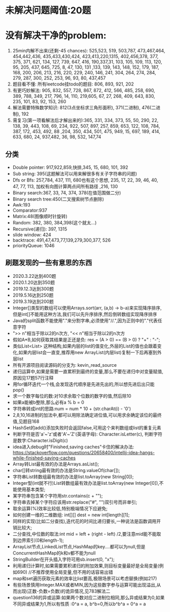 # 未解决问题阈值:20题
# 没有解决干净的problem:
1. 25min内解不出来(还剩-45 chances): 525,523, 519, 503,787, 473,467,464, 454,442,436, 435,433,430,424, 423,413,220,1315, 402,456,378, 377, 375, 371, 621, 134, 127, 739, 647, 416, 190,337,31, 103, 105, 109, 113, 120, 95, 205, 437, 645, 725, 8, 47, 130, 131 ,133, 139, 143, 148, 152, 179, 187, 168, 200, 206, 213, 216, 220, 229, 240, 146, 241, 304, 264, 274, 284, 279, 287, 300, 252, 253, 96, 93, 80, 437,457
2. 题目看不懂: 所有leetcode挂todo的题目: 806, 893, 921, 202
3. 有更巧妙解法: 905, 832, 557, 728, 867, 872, 412, 566, 485, 258, 690, 389, 788, 349, 217, 796, 14, 110, 219,605, 67, 27, 268, 409, 643, 830, 235, 101, 83, 92, 153, 260
4. 解法需要特殊数学知识: 812(3点坐标求三角形面积), 371(二进制), 476(二进制), 192
5. 需复习(第一项看解法后才解出来的):365, 331, 334, 373, 55, 50, 290, 22, 138, 39, 443, 108, 69, 234, 922, 507, 897, 257, 859, 653, 122, 108, 784, 387, 172, 453, 492, 88 ,204, 350, 434, 501, 475, 949, 15, 697, 189, 414, 633, 680, 24, 937,482, 36, 98, 532, 147,74

## 分类
- Double pointer: 917,922,859,快排,345, 15, 680, 101, 392
- Sub string: 395(这题解法可以用来解很多有关子字符串的问题)
- Dfs or Bfs: 257,784, 437, 111, 680也有这个思想, 235, 17, 22, 39, 46, 40, 47, 77, 113, 加权有向图计算两点间所有路径 ,216, 130
- Binary search:367, 33, 74, 374, 378(在值范围做二分)
- Binary search tree:450(二叉搜索树节点删除)
- Awk:193
- Comparator:937
- Matrix:48(图像顺时针旋转)
- Random: 382, 380, 384,398(这个就太...)
- Recursive(递归): 397, 1315
- slide window: 424
- backtrace: 491,47,473,77,139,279,300,377, 526
- priorityQueue: 1046

## 刷题发现的一些有意思的东西
- 2020.3.22达到400题
- 2020.1.20达到350题
- 2019.12.3达到300题
- 2019.5.16达到250题
- 2019.3.19达到200题
- Integer[]类型的数组可以使用Arrays.sort(arr, (a,b) -> b-a)来实现降序排序,但是int[]不能用这种方法,我们可以先升序排序,然后倒转数组实现降序排序
- Java的split函数不能使用"."来分割字串,必须使用"//.",因为正则中的"."代表任意字符
- ">> n"相当于除以2的n次方, "<< n"相当于除以2的n次方
- 假如A*B,如何获取其结果是正还是负: res = (A > 0) == (B > 0) ? "+" : "-";
- 类似List<List<E>> 这种结构,如果内层的list的值变化,外层的List的值也会跟着变化,如果内层list会一直变,推荐用new ArrayList(内层list)复制一下后再塞到外层list
- 所有开源项目阅读源码的分支为: kevin_read_source
- 递归运算中,如果是需要一直累积到最终的变量,那么不要在递归中对变量赋值,原因见17题57行注释
- 用for循环迭代一个栈,会发现迭代顺序是先进先出的,所以想先进后出只能pop()
- 求一个数字每位的数:对10求余取个位数的数字的值,然后除10
- 如果a能被b整除,那么必有a % b = 0
- 字符串转成int的思路:num = num * 10 + (str.charAt(i) - '0')
- 2,8,10,16进制的加法中,都可以用除法确定进位值,可以用求余确定该位的最终值,见题目168
- HashSet的add()添加失败时会返回false,可用这个来判数组或list的重复元素
- 判断字符是否'a'~'z'或者'A'~'Z'(英语字母): Character.isLetter(c), 判断字符是数字:Character.isDigit(c)
- idea进入debug时"Finished,saving caches"卡住的解决办法: https://stackoverflow.com/questions/20658400/intellij-idea-hangs-while-finished-saving-caches
- Array转List最有效的办法是Arrays.asList();
- char\[]转string最有效的办法是String.valueOf(char\[]);
- 字符串List转数组最有效的办法是list.toArray(new String\[0]);
- Integer型(int就不行)List转数组最有效办法是list.toArray(new Integer\[0]),不能使用基本类型;
- 某字符串包含某个字符用str.contains(c + "");
- 字符串去掉某个字符应该用str.replace("#", "")双引号而非单引;
- 取余运算(%)效率比较低,特别极端情况下应避免;
- 如何创建一维的二维数组: int\[][] dest = new int\[length]\[1];
- 同样的实现(比如二分查找),迭代花的时间比递归要长,一种说法是函数调用开销比较大;
- 二分查找,中位数的取法:int mid = left + (right - left) /2,要注意mid能不能取到边界索引(0和length-1);
- ArrayList节点,LinkedList节点,HashMap的key....都可以为null,但是ConcurrentHashMap的k和v都不能为null
- StringBuilder在开头插入字符可用sb.insert(0, "x");
- 利用递归计算时,如果需要累积递归的附加效果,则目标变量最好是全局变量(例如690) //不推荐使用全局变量,但不用的话容易出错
- map和set遍历获取元素的效率比list要高,极限场景可以考虑替换(例如217)
- 有些场景慎用Integer.MAX或者MIN,因为这些数字参与运算可能出现溢出,从而出现(正数-负数=负数)的诡异情况,见783解法二
- question136的异或运算:如果两个数对应二进制位相同,那么异或结果为0,如果不同异或结果为1,所以有性质 :0^a = a, b^b=0,所以b^b^a = 0^a = a
